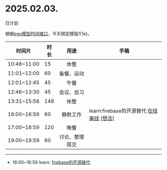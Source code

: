 # 2025.02.03.
日计划

根据[ego模型时间接口](https://gitee.com/hyg/blog/blob/master/timeflow.md)，今天绑定模版1(1e)。

| 时间片 | 时长 | 用途 | 手稿 |
| --- | --- | :---: | --- |
| 10:46~11:00 | 15 | 休整 |  |
| 11:01~12:00 | 60 | 备餐、运动 |  |
| 12:01~12:45 | 45 | 午餐 |  |
| 12:46~13:30 | 45 | 会议、自习 |  |
| 13:31~15:58 | 148 | 休整 |  |
| 16:00~16:59 | 60 | 静默工作 | learn:firebase的开源替代 [在线](http://simp.ly/p/4QDThK) [离线](../../draft/2025/20250203160000.md) <a href="mailto:huangyg@mars22.com?subject=关于2025.02.03.[learn:firebase的开源替代]任务&body=日期: 20250203%0D%0A序号: 5%0D%0A手稿:../../draft/2025/20250203160000.md%0D%0A---请勿修改邮件主题及以上内容 从下一行开始写您的想法---%0D%0A">[想法]</a> |
| 17:00~18:59 | 120 | 晚餐 |  |
| 19:00~19:59 | 60 | 讨论、整理提交 |  |

---

- 16:00~16:59	learn: [firebase的开源替代](../../draft/2025/20250203.01.md)
